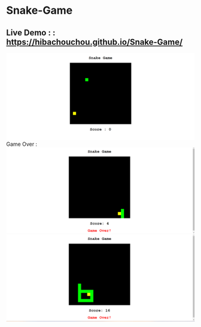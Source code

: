 # Snake-Game
## Live Demo : : https://hibachouchou.github.io/Snake-Game/
![Snake Game](game.png)
Game Over :
![Snake Game Over](game_over.png)
![Snake Game Over2](game_over2.png)
